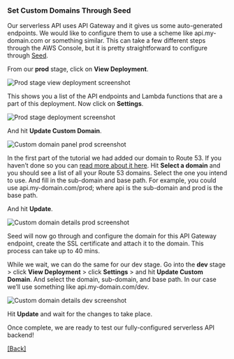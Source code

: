 ### **Set Custom Domains Through Seed**
Our serverless API uses API Gateway and it gives us some auto-generated endpoints. We would like to configure them to use a scheme like api.my-domain.com or something similar. This can take a few different steps through the AWS Console, but it is pretty straightforward to configure through [Seed](https://seed.run/).

From our **prod** stage, click on **View Deployment**.

![Prod stage view deployment screenshot](https://d33wubrfki0l68.cloudfront.net/30df02579c5a752aadaab2cff94d4cfb387253fb/77177/assets/part2/prod-stage-view-deployment.png)

This shows you a list of the API endpoints and Lambda functions that are a part of this deployment. Now click on **Settings**.

![Prod stage deployment screenshot](https://d33wubrfki0l68.cloudfront.net/337d3ad4dc336eb19ed55e3d15d8c2f7b9391278/2ae85/assets/part2/prod-stage-deployment.png)

And hit **Update Custom Domain**.

![Custom domain panel prod screenshot](https://d33wubrfki0l68.cloudfront.net/4dcfc9a8dd825975d72d87ab078e262dfdffeb00/061d0/assets/part2/custom-domain-panel-prod.png)

In the first part of the tutorial we had added our domain to Route 53. If you haven’t done so you can [read more about it here](https://docs.aws.amazon.com/Route53/latest/DeveloperGuide/MigratingDNS.html). Hit **Select a domain** and you should see a list of all your Route 53 domains. Select the one you intend to use. And fill in the sub-domain and base path. For example, you could use api.my-domain.com/prod; where api is the sub-domain and prod is the base path.

And hit **Update**.

![Custom domain details prod screenshot](https://d33wubrfki0l68.cloudfront.net/2f3c9b340cc410cd5bf5b7ab1f643f43f708af8e/0d632/assets/part2/custom-domain-details-prod.png)

Seed will now go through and configure the domain for this API Gateway endpoint, create the SSL certificate and attach it to the domain. This process can take up to 40 mins.

While we wait, we can do the same for our dev stage. Go into the **dev** stage > click **View Deployment** > click **Settings** > and hit **Update Custom Domain**. And select the domain, sub-domain, and base path. In our case we’ll use something like api.my-domain.com/dev.

![Custom domain details dev screenshot](https://d33wubrfki0l68.cloudfront.net/a2c6ef7b3d5f8ba45c80e1801d13705088b91de4/84667/assets/part2/custom-domain-details-dev.png)

Hit **Update** and wait for the changes to take place.

Once complete, we are ready to test our fully-configured serverless API backend!


[[Back]](https://github.com/eksant/serverless-react-aws)
